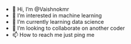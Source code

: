 - 👋 Hi, I’m @Vaishnokmr
- 👀 I’m interested in machine learning
- 🌱 I’m currently learning data science
- 💞️ I’m looking to collaborate on another coder
- 📫 How to reach me just ping me

<!---
Vaishnokmr/Vaishnokmr is a ✨ special ✨ repository because its `README.md` (this file) appears on your GitHub profile.
You can click the Preview link to take a look at your changes.
--->
